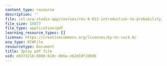 ```yaml
---
content_type: resource
description: ''
file: /ol-ocw-studio-app/courses/res-6-012-introduction-to-probability-spring-2018/e037321b6080610c866ae62d10f2d8db_kz2tvO_ZAKI.pdf
file_size: 15877
file_type: application/pdf
learning_resource_types: []
license: https://creativecommons.org/licenses/by-nc-sa/4.0/
ocw_type: OCWFile
resourcetype: Document
title: 3play pdf file
uid: e037321b-6080-610c-866a-e62d10f2d8db
---
```

